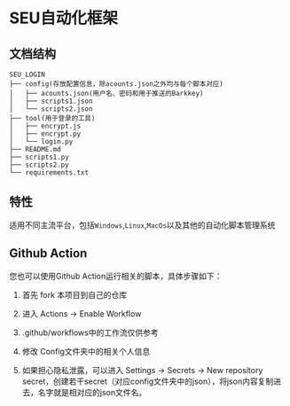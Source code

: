 # SEU自动化框架

## 文档结构

```
SEU_LOGIN
├── config(存放配置信息，除acounts.json之外均与每个脚本对应)
│   ├── acounts.json(用户名、密码和用于推送的Barkkey)
│   ├── scripts1.json
│   └── scripts2.json
├── tool(用于登录的工具)
│   ├── encrypt.js
│   ├── encrypt.py
│   └── login.py
├── README.md
├── scripts1.py
├── scripts2.py
└── requirements.txt
```

## 特性
适用不同主流平台，包括`Windows`,`Linux`,`MacOs`以及其他的自动化脚本管理系统

## Github Action
您也可以使用Github Action运行相关的脚本，具体步骤如下：
1. 首先 fork 本项目到自己的仓库

2. 进入 Actions -> Enable Workflow

3. .github/workflows中的工作流仅供参考

4. 修改 Config文件夹中的相关个人信息

5. 如果担心隐私泄露，可以进入 Settings -> Secrets -> New repository secret，创建若干secret（对应config文件夹中的json），将json内容复制进去，名字就是相对应的json文件名。
